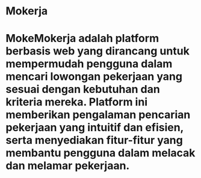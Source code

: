 # Mokerja
# MokeMokerja adalah platform berbasis web yang dirancang untuk mempermudah pengguna dalam mencari lowongan pekerjaan yang sesuai dengan kebutuhan dan kriteria mereka. Platform ini memberikan pengalaman pencarian pekerjaan yang intuitif dan efisien, serta menyediakan fitur-fitur yang membantu pengguna dalam melacak dan melamar pekerjaan.
